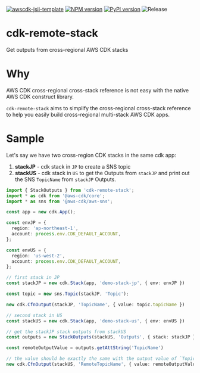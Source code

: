 [![awscdk-jsii-template](https://img.shields.io/badge/built%20with-awscdk--jsii--template-blue)](https://github.com/pahud/awscdk-jsii-template)
[![NPM version](https://badge.fury.io/js/cdk-remote-stack.svg)](https://badge.fury.io/js/cdk-remote-stack)
[![PyPI version](https://badge.fury.io/py/cdk-remote-stack.svg)](https://badge.fury.io/py/cdk-remote-stack)
![Release](https://github.com/pahud/cdk-remote-stack/workflows/Release/badge.svg)

# cdk-remote-stack
Get outputs from cross-regional AWS CDK stacks

# Why

AWS CDK cross-regional cross-stack reference is not easy with the native AWS CDK construct library.

`cdk-remote-stack` aims to simplify the cross-regional cross-stack reference to help you easily build cross-regional multi-stack AWS CDK apps.


# Sample

Let's say we have two cross-region CDK stacks in the same cdk app:

1. **stackJP** - cdk stack in `JP` to create a SNS topic
2. **stackUS** - cdk stack in `US` to get the Outputs from `stackJP` and print out the SNS `TopicName` from `stackJP` Outputs.


```ts
import { StackOutputs } from 'cdk-remote-stack';
import * as cdk from '@aws-cdk/core';
import * as sns from '@aws-cdk/aws-sns';

const app = new cdk.App();

const envJP = {
  region: 'ap-northeast-1',
  account: process.env.CDK_DEFAULT_ACCOUNT,
};

const envUS = {
  region: 'us-west-2',
  account: process.env.CDK_DEFAULT_ACCOUNT,
};

// first stack in JP
const stackJP = new cdk.Stack(app, 'demo-stack-jp', { env: envJP })

const topic = new sns.Topic(stackJP, 'Topic');

new cdk.CfnOutput(stackJP, 'TopicName', { value: topic.topicName })

// second stack in US
const stackUS = new cdk.Stack(app, 'demo-stack-us', { env: envUS })

// get the stackJP stack outputs from stackUS
const outputs = new StackOutputs(stackUS, 'Outputs', { stack: stackJP })

const remoteOutputValue = outputs.getAttString('TopicName')

// the value should be exactly the same with the output value of `TopicName`
new cdk.CfnOutput(stackUS, 'RemoteTopicName', { value: remoteOutputValue })
```
